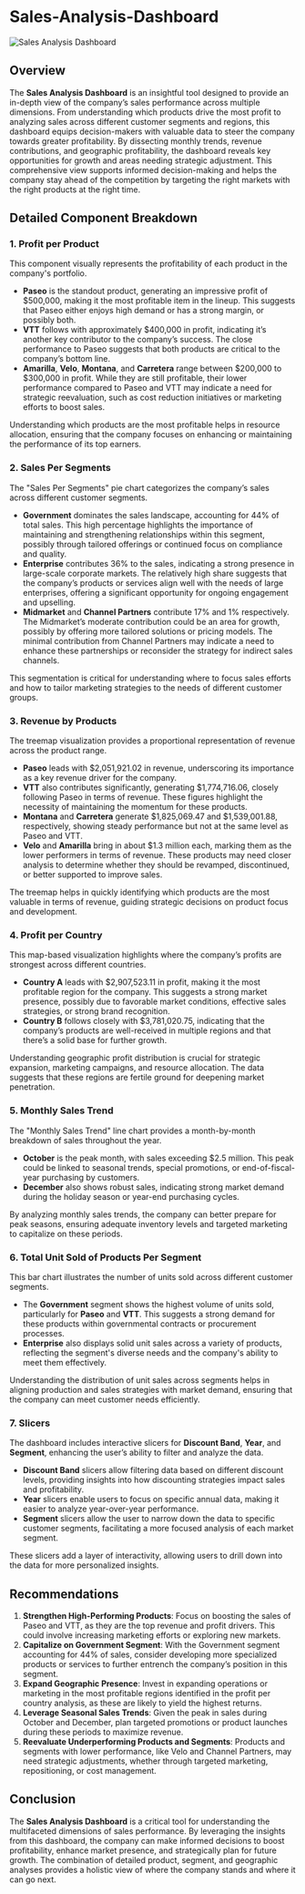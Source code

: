 # Sales-Analysis-Dashboard


![Sales Analysis Dashboard](https://drive.google.com/uc?export=view&id=0kVasCEkjUCdNwzy4qhxttRH)

## Overview

The **Sales Analysis Dashboard** is an insightful tool designed to provide an in-depth view of the company’s sales performance across multiple dimensions. From understanding which products drive the most profit to analyzing sales across different customer segments and regions, this dashboard equips decision-makers with valuable data to steer the company towards greater profitability. By dissecting monthly trends, revenue contributions, and geographic profitability, the dashboard reveals key opportunities for growth and areas needing strategic adjustment. This comprehensive view supports informed decision-making and helps the company stay ahead of the competition by targeting the right markets with the right products at the right time.

## Detailed Component Breakdown

### 1. **Profit per Product**

This component visually represents the profitability of each product in the company's portfolio.

- **Paseo** is the standout product, generating an impressive profit of $500,000, making it the most profitable item in the lineup. This suggests that Paseo either enjoys high demand or has a strong margin, or possibly both.
- **VTT** follows with approximately $400,000 in profit, indicating it’s another key contributor to the company’s success. The close performance to Paseo suggests that both products are critical to the company’s bottom line.
- **Amarilla**, **Velo**, **Montana**, and **Carretera** range between $200,000 to $300,000 in profit. While they are still profitable, their lower performance compared to Paseo and VTT may indicate a need for strategic reevaluation, such as cost reduction initiatives or marketing efforts to boost sales.

Understanding which products are the most profitable helps in resource allocation, ensuring that the company focuses on enhancing or maintaining the performance of its top earners.

### 2. **Sales Per Segments**

The "Sales Per Segments" pie chart categorizes the company’s sales across different customer segments.

- **Government** dominates the sales landscape, accounting for 44% of total sales. This high percentage highlights the importance of maintaining and strengthening relationships within this segment, possibly through tailored offerings or continued focus on compliance and quality.
- **Enterprise** contributes 36% to the sales, indicating a strong presence in large-scale corporate markets. The relatively high share suggests that the company’s products or services align well with the needs of large enterprises, offering a significant opportunity for ongoing engagement and upselling.
- **Midmarket** and **Channel Partners** contribute 17% and 1% respectively. The Midmarket’s moderate contribution could be an area for growth, possibly by offering more tailored solutions or pricing models. The minimal contribution from Channel Partners may indicate a need to enhance these partnerships or reconsider the strategy for indirect sales channels.

This segmentation is critical for understanding where to focus sales efforts and how to tailor marketing strategies to the needs of different customer groups.

### 3. **Revenue by Products**

The treemap visualization provides a proportional representation of revenue across the product range.

- **Paseo** leads with $2,051,921.02 in revenue, underscoring its importance as a key revenue driver for the company.
- **VTT** also contributes significantly, generating $1,774,716.06, closely following Paseo in terms of revenue. These figures highlight the necessity of maintaining the momentum for these products.
- **Montana** and **Carretera** generate $1,825,069.47 and $1,539,001.88, respectively, showing steady performance but not at the same level as Paseo and VTT.
- **Velo** and **Amarilla** bring in about $1.3 million each, marking them as the lower performers in terms of revenue. These products may need closer analysis to determine whether they should be revamped, discontinued, or better supported to improve sales.

The treemap helps in quickly identifying which products are the most valuable in terms of revenue, guiding strategic decisions on product focus and development.

### 4. **Profit per Country**

This map-based visualization highlights where the company’s profits are strongest across different countries.

- **Country A** leads with $2,907,523.11 in profit, making it the most profitable region for the company. This suggests a strong market presence, possibly due to favorable market conditions, effective sales strategies, or strong brand recognition.
- **Country B** follows closely with $3,781,020.75, indicating that the company’s products are well-received in multiple regions and that there’s a solid base for further growth.

Understanding geographic profit distribution is crucial for strategic expansion, marketing campaigns, and resource allocation. The data suggests that these regions are fertile ground for deepening market penetration.

### 5. **Monthly Sales Trend**

The "Monthly Sales Trend" line chart provides a month-by-month breakdown of sales throughout the year.

- **October** is the peak month, with sales exceeding $2.5 million. This peak could be linked to seasonal trends, special promotions, or end-of-fiscal-year purchasing by customers.
- **December** also shows robust sales, indicating strong market demand during the holiday season or year-end purchasing cycles.

By analyzing monthly sales trends, the company can better prepare for peak seasons, ensuring adequate inventory levels and targeted marketing to capitalize on these periods.

### 6. **Total Unit Sold of Products Per Segment**

This bar chart illustrates the number of units sold across different customer segments.

- The **Government** segment shows the highest volume of units sold, particularly for **Paseo** and **VTT**. This suggests a strong demand for these products within governmental contracts or procurement processes.
- **Enterprise** also displays solid unit sales across a variety of products, reflecting the segment's diverse needs and the company's ability to meet them effectively.

Understanding the distribution of unit sales across segments helps in aligning production and sales strategies with market demand, ensuring that the company can meet customer needs efficiently.

### 7. **Slicers**

The dashboard includes interactive slicers for **Discount Band**, **Year**, and **Segment**, enhancing the user’s ability to filter and analyze the data.

- **Discount Band** slicers allow filtering data based on different discount levels, providing insights into how discounting strategies impact sales and profitability.
- **Year** slicers enable users to focus on specific annual data, making it easier to analyze year-over-year performance.
- **Segment** slicers allow the user to narrow down the data to specific customer segments, facilitating a more focused analysis of each market segment.

These slicers add a layer of interactivity, allowing users to drill down into the data for more personalized insights.

## Recommendations

1. **Strengthen High-Performing Products**: Focus on boosting the sales of Paseo and VTT, as they are the top revenue and profit drivers. This could involve increasing marketing efforts or exploring new markets.
2. **Capitalize on Government Segment**: With the Government segment accounting for 44% of sales, consider developing more specialized products or services to further entrench the company’s position in this segment.
3. **Expand Geographic Presence**: Invest in expanding operations or marketing in the most profitable regions identified in the profit per country analysis, as these are likely to yield the highest returns.
4. **Leverage Seasonal Sales Trends**: Given the peak in sales during October and December, plan targeted promotions or product launches during these periods to maximize revenue.
5. **Reevaluate Underperforming Products and Segments**: Products and segments with lower performance, like Velo and Channel Partners, may need strategic adjustments, whether through targeted marketing, repositioning, or cost management.

## Conclusion

The **Sales Analysis Dashboard** is a critical tool for understanding the multifaceted dimensions of sales performance. By leveraging the insights from this dashboard, the company can make informed decisions to boost profitability, enhance market presence, and strategically plan for future growth. The combination of detailed product, segment, and geographic analyses provides a holistic view of where the company stands and where it can go next.
